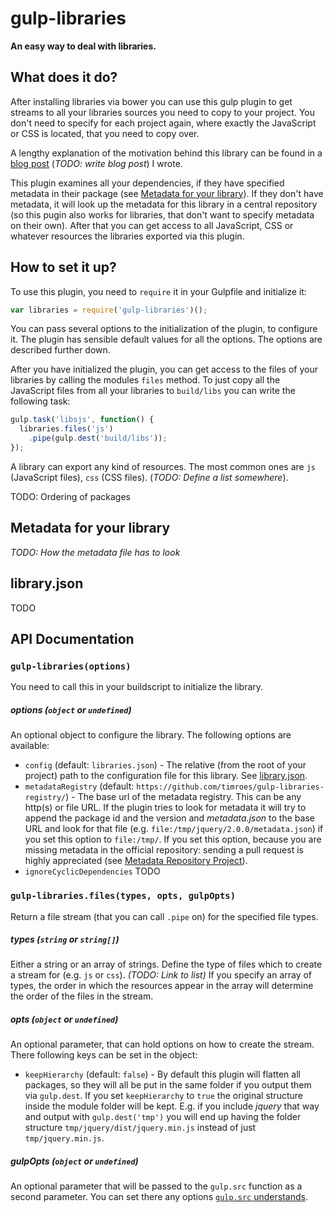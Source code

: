 gulp-libraries
=================

**An easy way to deal with libraries.**

What does it do?
----------------

After installing libraries via bower you can use this gulp plugin
to get streams to all your libraries sources you need to copy to your
project. You don't need to specify for each project again, where exactly
the JavaScript or CSS is located, that you need to copy over.

A lengthy explanation of the motivation behind this library can be found
in a [blog post](#) (*TODO: write blog post*) I wrote.

This plugin examines all your dependencies, if they have specified metadata
in their package (see [Metadata for your library](#metadata-library)). If they
don't have metadata, it will look up the metadata for this library in a central
repository (so this pugin also works for libraries, that don't want to specify
metadata on their own). After that you can get access to all JavaScript, CSS or
whatever resources the libraries exported via this plugin.


How to set it up?
-----------------

To use this plugin, you need to `require` it in your Gulpfile and initialize it:

```javascript
var libraries = require('gulp-libraries')();
```

You can pass several options to the initialization of the plugin, to configure it.
The plugin has sensible default values for all the options. The options are described
further down.

After you have initialized the plugin, you can get access to the files of your libraries
by calling the modules `files` method. To just copy all the JavaScript files from all your
libraries to `build/libs` you can write the following task:

```javascript
gulp.task('libsjs', function() {
  libraries.files('js')
    .pipe(gulp.dest('build/libs'));
});
```

A library can export any kind of resources. The most common ones are `js` (JavaScript files),
`css` (CSS files). (*TODO: Define a list somewhere*).

TODO: Ordering of packages

Metadata for your library
-------------------------

*TODO: How the metadata file has to look*

library.json
------------

TODO

API Documentation
-----------------

### `gulp-libraries(options)`

You need to call this in your buildscript to initialize the library.

##### **options** (`object` or `undefined`)

An optional object to configure the library. The following options are available:

* `config` (default: `libraries.json`) - The relative (from the root of your project) path to
  the configuration file for this library. See [library.json](#libraryjson).
* `metadataRegistry` (default: `https://github.com/timroes/gulp-libraries-registry/`) - The base url
  of the metadata registry. This can be any http(s) or file URL. If the plugin tries to look for
  metadata it will try to append the package id and the version and *metadata.json* to the
  base URL and look for that file (e.g. `file:/tmp/jquery/2.0.0/metadata.json`) if you set this
  option to `file:/tmp/`. If you set this option, because you are missing metadata in the official
  repository: sending a pull request is highly appreciated (see
  [Metadata Repository Project](https://github.com/timroes/gulp-libraries-registry)).
* `ignoreCyclicDependencies` TODO

### `gulp-libraries.files(types, opts, gulpOpts)`

Return a file stream (that you can call `.pipe` on) for the specified file types.

##### **types** (`string` or `string[]`)

Either a string or an array of strings. Define the type of files which to create a stream
for (e.g. `js` or `css`). *(TODO: Link to list)* If you specify an array of types, the order
in which the resources appear in the array will determine the order of the files in the stream.

##### **opts** (`object` or `undefined`)

An optional parameter, that can hold options on how to create the stream. There following keys
can be set in the object:

* `keepHierarchy` (default: `false`) - By default this plugin will flatten all packages, so they will all be put in the
  same folder if you output them via `gulp.dest`. If you set `keepHierarchy` to `true` the original
  structure inside the module folder will be kept. E.g. if you include *jquery* that way and output
  with `gulp.dest('tmp')` you will end up having the folder structure `tmp/jquery/dist/jquery.min.js`
  instead of just `tmp/jquery.min.js`.

##### **gulpOpts** (`object` or `undefined`)

An optional parameter that will be passed to the `gulp.src` function as a second parameter.
You can set there any options [`gulp.src` understands](https://github.com/gulpjs/gulp/blob/master/docs/API.md#options).

